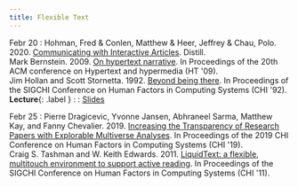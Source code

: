 ```yaml
---
title: Flexible Text
---
```


Febr 20
: Hohman, Fred & Conlen, Matthew & Heer, Jeffrey & Chau, Polo. 2020. [Communicating with Interactive Articles](https://distill.pub/2020/communicating-with-interactive-articles/). Distill.  <br> Mark Bernstein. 2009. [On hypertext narrative](https://drive.google.com/file/d/1P6aaZEZ8HSSeylhnuJKN6RNJWBR9eweM/view?usp=sharing). In Proceedings of the 20th ACM conference on Hypertext and hypermedia (HT '09). <br> Jim Hollan and Scott Stornetta. 1992. [Beyond being there](https://drive.google.com/file/d/10kXixYFOv7aaBs5Cfk1odfIVqoZbJuZc/view?usp=sharing). In Proceedings of the SIGCHI Conference on Human Factors in Computing Systems (CHI '92). **Lecture**{: .label } : : [Slides](https://docs.google.com/presentation/d/1KsP_LJSiRWb3ZpIXSN79_oSxgGpu2KPHJffuHQwcECw/edit?usp=sharing) 

Febr 25
: Pierre Dragicevic, Yvonne Jansen, Abhraneel Sarma, Matthew Kay, and Fanny Chevalier. 2019. [Increasing the Transparency of Research Papers with Explorable Multiverse Analyses](https://drive.google.com/file/d/15CBXhGlZH-pw_AVTQcWrCoIupP3JY8q0/view?usp=sharing). In Proceedings of the 2019 CHI Conference on Human Factors in Computing Systems (CHI '19).  <br> Craig S. Tashman and W. Keith Edwards. 2011. [LiquidText: a flexible, multitouch environment to support active reading](https://drive.google.com/file/d/1KCSN2VboLqaene51zeu9hyu3p6cBNwh7/view?usp=sharing). In Proceedings of the SIGCHI Conference on Human Factors in Computing Systems (CHI '11).
